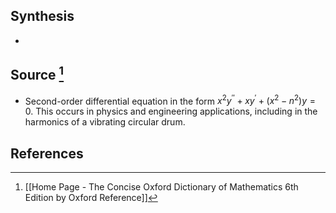 ## Synthesis
- 
## Source [^1]
- Second-order differential equation in the form $x^{2} y^{\prime \prime}+x y^{\prime}+\left(x^{2}-n^{2}\right) y=0$. This occurs in physics and engineering applications, including in the harmonics of a vibrating circular drum.
## References

[^1]: [[Home Page - The Concise Oxford Dictionary of Mathematics 6th Edition by Oxford Reference]]